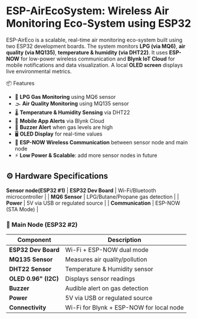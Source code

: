 #  ESP-AirEcoSystem: Wireless Air Monitoring Eco-System using ESP32

ESP-AirEco is a scalable, real-time air monitoring eco-system built using two ESP32 development boards. The system monitors **LPG (via MQ6)**, **air quality (via MQ135)**, **temperature & humidity (via DHT22)**. It uses **ESP-NOW** for low-power wireless communication and **Blynk IoT Cloud** for mobile notifications and data visualization. A local **OLED screen** displays live environmental metrics.

 📦 Features

- 🧪 **LPG Gas Monitoring** using MQ6 sensor
- 🌫️ **Air Quality Monitoring** using MQ135 sensor
- 🌡️ **Temperature & Humidity Sensing** via DHT22
- 📲 **Mobile App Alerts** via Blynk Cloud
- 🔔 **Buzzer Alert** when gas levels are high
- 🖥️ **OLED Display** for real-time values
- 📡 **ESP-NOW Wireless Communication** between sensor node and main node
- ⚡ **Low Power & Scalable**: add more sensor nodes in future


## ⚙️ Hardware Specifications

**Sensor node(ESP32 #1)**
| **ESP32 Dev Board** | Wi-Fi/Bluetooth microcontroller |
| **MQ6 Sensor** | LPG/Butane/Propane gas detection |
| **Power** | 5V via USB or regulated source |
| **Communication** | ESP-NOW (STA Mode) |

### 🔹 Main Node (ESP32 #2)

| Component | Description |
|----------|-------------|
| **ESP32 Dev Board** | Wi-Fi + ESP-NOW dual mode |
| **MQ135 Sensor** | Measures air quality/pollution |
| **DHT22 Sensor** | Temperature & Humidity sensor |
| **OLED 0.96" (I2C)** | Displays sensor readings |
| **Buzzer** | Audible alert on gas detection |
| **Power** | 5V via USB or regulated source |
| **Connectivity** | Wi-Fi for Blynk + ESP-NOW for local node |







